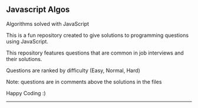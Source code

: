 ## Javascript Algos

Algorithms solved with JavaScript

This is a fun repository created to give solutions to programming questions using JavaScript. 

This repository features questions that are common in job interviews and their solutions. 

Questions are ranked by difficulty (Easy, Normal, Hard)

Note: questions are in comments above the solutions in the files

Happy Coding :)

---